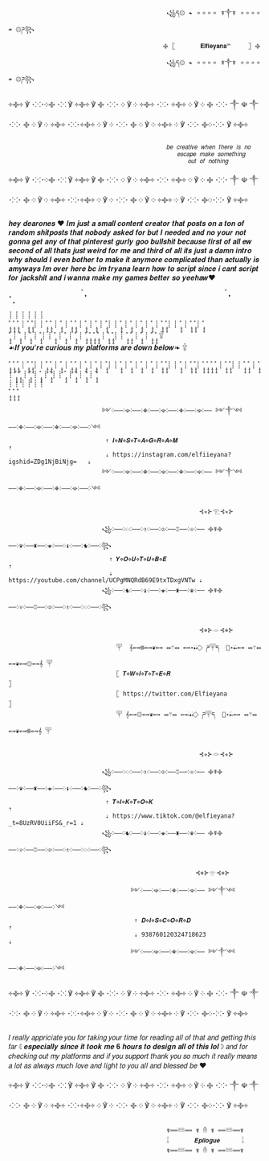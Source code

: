                                                 ꧁ད۞ ❧ 𐄙𐄙𐄙𐄙 ☤༒☤ 𐄙𐄙𐄙𐄙 ☙ ۞ཌ꧂
                                               ࿇ 𓊈       𝐄𝐥𝐟𝐢𝐞𝐲𝐚𝐧𝐚™     𓊉 ࿇ 
                                                ꧁ད۞ ❧ 𐄙𐄙𐄙𐄙 ☤༒☤ 𐄙𐄙𐄙𐄙 ☙ ۞ཌ꧂
                                           
                                           
                              
༓࿇༓ ℣ ･⁙･༶࿇ ･⁙ ℣ ༓࿇༓ ℣ ࿇ ･⁙･ ༶ ℣ ༶ ༓࿇༓ ･⁙･ ༓࿇༓ ༶ ℣ ༶ ࿇ ･⁙･ ༒ ☫ ༒ ･⁙･ ࿇ ༶ ℣ ༶ ༓࿇༓ ･⁙･༓࿇༓ ༶ ℣ ༶ ･⁙･ ࿇ ༶ ℣ ༶ ༓࿇༓ ༶ ℣ ･⁙･ ࿇༶･⁙･ ℣ ༓࿇༓
                  
                                                𝑏𝑒 𝑐𝑟𝑒𝑎𝑡𝑖𝑣𝑒 𝑤ℎ𝑒𝑛 𝑡ℎ𝑒𝑟𝑒 𝑖𝑠 𝑛𝑜
                                                   𝑒𝑠𝑐𝑎𝑝𝑒 𝑚𝑎𝑘𝑒 𝑠𝑜𝑚𝑒𝑡ℎ𝑖𝑛𝑔  
                                                      𝑜𝑢𝑡 𝑜𝑓 𝑛𝑜𝑡ℎ𝑖𝑛𝑔
                                                        
༓࿇༓ ℣ ･⁙･༶࿇ ･⁙ ℣ ༓࿇༓ ℣ ࿇ ･⁙･ ༶ ℣ ༶ ༓࿇༓ ･⁙･ ༓࿇༓ ༶ ℣ ༶ ࿇ ･⁙･ ༒ ☫ ༒ ･⁙･ ࿇ ༶ ℣ ༶ ༓࿇༓ ･⁙･༓࿇༓ ༶ ℣ ༶ ･⁙･ ࿇ ༶ ℣ ༶ ༓࿇༓ ༶ ℣ ･⁙･ ࿇༶･⁙･ ℣ ༓࿇༓
 
 
 
 𝒉𝒆𝒚 𝒅𝒆𝒂𝒓𝒐𝒏𝒆𝒔 ♥ 𝑰𝒎 𝒋𝒖𝒔𝒕 𝒂 𝒔𝒎𝒂𝒍𝒍 𝒄𝒐𝒏𝒕𝒆𝒏𝒕 𝒄𝒓𝒆𝒂𝒕𝒐𝒓 𝒕𝒉𝒂𝒕 𝒑𝒐𝒔𝒕𝒔 𝒐𝒏 𝒂 𝒕𝒐𝒏 𝒐𝒇 𝒓𝒂𝒏𝒅𝒐𝒎 𝒔𝒉𝒊𝒕𝒑𝒐𝒔𝒕𝒔 𝒕𝒉𝒂𝒕 𝒏𝒐𝒃𝒐𝒅𝒚 𝒂𝒔𝒌𝒆𝒅 𝒇𝒐𝒓 𝒃𝒖𝒕 𝑰 𝒏𝒆𝒆𝒅𝒆𝒅 𝒂𝒏𝒅 𝒏𝒐 𝒚𝒐𝒖𝒓 𝒏𝒐𝒕 𝒈𝒐𝒏𝒏𝒂 𝒈𝒆𝒕 𝒂𝒏𝒚 𝒐𝒇 𝒕𝒉𝒂𝒕 𝒑𝒊𝒏𝒕𝒆𝒓𝒆𝒔𝒕 𝒈𝒖𝒓𝒍𝒚 𝒈𝒐𝒐 𝒃𝒖𝒍𝒍𝒔𝒉𝒊𝒕 𝒃𝒆𝒄𝒂𝒖𝒔𝒆 𝒇𝒊𝒓𝒔𝒕 𝒐𝒇 𝒂𝒍𝒍 𝒆𝒘 𝒔𝒆𝒄𝒐𝒏𝒅 𝒐𝒇 𝒂𝒍𝒍 𝒕𝒉𝒂𝒕𝒔 𝒋𝒖𝒔𝒕 𝒘𝒆𝒊𝒓𝒅 𝒇𝒐𝒓 𝒎𝒆 𝒂𝒏𝒅 𝒕𝒉𝒊𝒓𝒅 𝒐𝒇 𝒂𝒍𝒍 𝒊𝒕𝒔 𝒋𝒖𝒔𝒕 𝒂 𝒅𝒂𝒎𝒏 𝒊𝒏𝒕𝒓𝒐 𝒘𝒉𝒚 𝒔𝒉𝒐𝒖𝒍𝒅 𝑰 𝒆𝒗𝒆𝒏 𝒃𝒐𝒕𝒉𝒆𝒓 𝒕𝒐 𝒎𝒂𝒌𝒆 𝒊𝒕 𝒂𝒏𝒚𝒎𝒐𝒓𝒆 𝒄𝒐𝒎𝒑𝒍𝒊𝒄𝒂𝒕𝒆𝒅 𝒕𝒉𝒂𝒏 𝒂𝒄𝒕𝒖𝒂𝒍𝒍𝒚 𝒊𝒔 𝒂𝒎𝒚𝒘𝒂𝒚𝒔 𝑰𝒎 𝒐𝒗𝒆𝒓 𝒉𝒆𝒓𝒆 𝒃𝒄 𝒊𝒎 𝒕𝒓𝒚𝒂𝒏𝒂 𝒍𝒆𝒂𝒓𝒏 𝒉𝒐𝒘 𝒕𝒐 𝒔𝒄𝒓𝒊𝒑𝒕 𝒔𝒊𝒏𝒄𝒆 𝒊 𝒄𝒂𝒏𝒕 𝒔𝒄𝒓𝒊𝒑𝒕 𝒇𝒐𝒓 𝒋𝒂𝒄𝒌𝒔𝒉𝒊𝒕 𝒂𝒏𝒅 𝒊 𝒘𝒂𝒏𝒏𝒂 𝒎𝒂𝒌𝒆 𝒎𝒚 𝒈𝒂𝒎𝒆𝒔 𝒃𝒆𝒕𝒕𝒆𝒓 𝒔𝒐 𝒚𝒆𝒆𝒉𝒂𝒘♥

                        ˚̩̥̩̥                                       ˚̩̥̩̥                                               ˚̩̥̩̥
  ┊                     ┊                       ┊               ┊                       ┊                       ┊      
  ˚̩̥̩̥   ˚̩̥̩̥     ˚̩̥̩̥  ┊   ˚̩̥̩̥    ˚̩̥̩̥┊  ┊ ˚̩̥̩̥     ˚̩̥̩̥  ┊   ˚̩̥̩̥ ┊  ˚̩̥̩̥  ˚̩̥̩̥  ┊  ˚̩̥̩̥  ┊   ˚̩̥̩̥  ┊ ˚̩̥̩̥┊  ┊ ˚̩̥̩̥ ┊  ˚̩̥̩̥  ┊   ˚̩̥̩̥ ┊  ˚̩̥̩̥   ┊   ˚̩̥̩̥    ˚̩̥̩̥┊  ┊ ˚̩̥̩̥ ┊   ˚̩̥̩̥    ˚̩̥̩̥┊  ˚̩̥̩̥                       
           ˚̩̥̩̥  ┊  ˚̩̥̩̥  ┊   ˚̩̥̩̥  ┊ ˚̩̥̩̥┊  ┊ ˚̩̥̩̥ ┊  ˚̩̥̩̥  ┊   ˚̩̥̩̥ ┊  ˚̩̥̩̥  ˚̩̥̩̥   ˚̩̥̩̥     ˚̩̥̩̥  ┊     ˚̩̥̩̥    ˚̩̥̩̥┊  ┊ ˚̩̥̩̥     ˚̩̥̩̥  ┊    ˚̩̥̩̥ ┊  ˚̩̥̩̥  ˚̩̥̩̥ 
𓇚                                                       
                                     ☙𝑰𝒇 𝒚𝒐𝒖'𝒓𝒆 𝒄𝒖𝒓𝒊𝒐𝒖𝒔 𝒎𝒚 𝒑𝒍𝒂𝒕𝒇𝒐𝒓𝒎𝒔 𝒂𝒓𝒆 𝒅𝒐𝒘𝒏 𝒃𝒆𝒍𝒐𝒘❧                                              𓇚                            

˚̩̥̩̥   ˚̩̥̩̥     ˚̩̥̩̥  ┊   ˚̩̥̩̥    ˚̩̥̩̥┊  ┊ ˚̩̥̩̥     ˚̩̥̩̥  ┊   ˚̩̥̩̥ ┊  ˚̩̥̩̥  ˚̩̥̩̥  ┊  ˚̩̥̩̥  ┊   ˚̩̥̩̥  ┊ ˚̩̥̩̥┊  ┊ ˚̩̥̩̥ ┊  ˚̩̥̩̥  ┊   ˚̩̥̩̥ ┊  ˚̩̥̩̥   ┊   ˚̩̥̩̥    ˚̩̥̩̥┊  ┊ ˚̩̥̩̥ ┊   ˚̩̥̩̥    ˚̩̥̩̥┊  ˚̩̥̩̥ 
        ˚̩̥̩̥   ˚̩̥̩̥     ˚̩̥̩̥  ┊   ˚̩̥̩̥    ˚̩̥̩̥┊  ┊ ˚̩̥̩̥     ˚̩̥̩̥  ┊   ˚̩̥̩̥ ┊  ˚̩̥̩̥  ˚̩̥̩̥  ┊  ˚̩̥̩̥  ┊       ˚̩̥̩̥  ┊ ˚̩̥̩̥┊  ┊ ˚̩̥̩̥ ┊  ˚̩̥̩̥  ┊   ˚̩̥̩̥ ┊  ˚̩̥̩̥                          
   ┊                     ┊                       ┊                ┊                       ┊                       ┊            
                         ˚̩̥̩̥                                        ˚̩̥̩̥                                               ˚̩̥̩̥
   
                              ༻༶――༶☫༶――༶☬༶――༶☫༶――༶☬༶――༶☫༶―― ༻༒༺ ――༶☬༶――༶☫༶――༶☬༶――༶☫༶――༶༺
                               ⇡ 𝑰⋄𝑵⋄𝑺⋄𝑻⋄𝑨⋄𝑮⋄𝑹⋄𝑨⋄𝑴                                       ⇡
                               ⇣ https://instagram.com/elfiieyana?igshid=ZDg1NjBiNjg=   ⇣
                              ༻༶――༶☫༶――༶☬༶――༶☫༶――༶☬༶――༶☫༶―― ༻༒༺ ――༶☬༶――༶☫༶――༶☬༶――༶☫༶――༶༺

                                                         ⊰✯⊱𓂀⊰✯⊱

                              ꧁༶――༶♘༶――༶♗༶――༶♔༶――♖――༶♕༶―― ࿇☤࿇ ――༶♛༶――♜――༶♚༶――༶♝༶――༶♞༶――༶꧂
                                ⇡ 𝒀⋄𝑶⋄𝑼⋄𝑻⋄𝑼⋄𝑩⋄𝑬                                         ⇡
                                ⇣ https://youtube.com/channel/UCPgMNQRdB69E9txTDxgVNTw ⇣
                              ꧁༶――༶♞༶――༶♝༶――༶♚༶――♜――༶♛༶―― ࿇☤࿇ ――༶♕༶――♖――༶♔༶――༶♗༶――༶♘༶――༶꧂

                                                         ⊰✵⊱𓁹⊰✵⊱

                                  𓉑  ࣪𝄞⇚⇛࿌⇚⇛❦⇚⇛ ⥈⚚⥈ ⇚⇛˖࣪⬪˖࣪  ⃟ ཌ𓉑ད  ⃟˖࣪⬪˖࣪⇚⇛ ⥈⚚⥈ ⇚⇛❦⇚⇛۞⇚⇛𝄞࣪ 𓉑
                                  𓊈 𝑻⋄𝑾⋄𝑰⋄𝑻⋄𝑻⋄𝑬⋄𝑹                                   𓊉
                                  𓊈 https://twitter.com/Elfieyana                  𓊉
                                  𓉑 𝄞⇚⇛۞⇚⇛❦⇚⇛ ⥈⚚⥈ ⇚⇛˖࣪⬪˖࣪  ⃟ ཌ𓉑ད  ⃟˖࣪⬪˖࣪⇚⇛ ⥈⚚⥈ ⇚⇛❦⇚⇛࿌⇚⇛𝄞 𓉑
                                 
                                                         ⊰✯⊱𓁻⊰✯⊱
                                                         
                              ꧁༶――༶♘༶――༶♗༶――༶♔༶――♖――༶♕༶―― ࿇☤࿇ ――༶♛༶――♜――༶♚༶――༶♝༶――༶♞༶――༶꧂                                                         
                               ⇡ 𝑻⋄𝑰⋄𝑲⋄𝑻⋄𝑶⋄𝑲                                            ⇡
                               ⇣ https://www.tiktok.com/@elfieyana?_t=8UzRV0UiiFS&_r=1 ⇣
                              ꧁༶――༶♞༶――༶♝༶――༶♚༶――♜――༶♛༶―― ࿇☤࿇ ――༶♕༶――♖――༶♔༶――༶♗༶――༶♘༶――༶꧂  
                              
                                                        ⊰✵⊱𓁿⊰✵⊱

                                      ༻༶――༶☫༶――༶☬༶――༶☫༶―― ༻༒༺ ――༶☬༶――༶☫༶――༶༺                        
                                       ⇡ 𝑫⋄𝑰⋄𝑺⋄𝑪⋄𝑶⋄𝑹⋄𝑫                         ⇡
                                       ⇣ 938760120324718623                   ⇣
                                      ༻༶――༶☫༶――༶☬༶――༶☫༶―― ༻༒༺ ――༶☬༶――༶☫༶――༶༺           
          
          
༓࿇༓ ℣ ･⁙･༶࿇ ･⁙ ℣ ༓࿇༓ ℣ ࿇ ･⁙･ ༶ ℣ ༶ ༓࿇༓ ･⁙･ ༓࿇༓ ༶ ℣ ༶ ࿇ ･⁙･ ༒ ☫ ༒ ･⁙･ ࿇ ༶ ℣ ༶ ༓࿇༓ ･⁙･༓࿇༓ ༶ ℣ ༶ ･⁙･ ࿇ ༶ ℣ ༶ ༓࿇༓ ༶ ℣ ･⁙･ ࿇༶･⁙･ ℣ ༓࿇༓
 
 𝐼 𝑟𝑒𝑎𝑙𝑙𝑦 𝑎𝑝𝑝𝑟𝑖𝑐𝑖𝑎𝑡𝑒 𝑦𝑜𝑢 𝑓𝑜𝑟 𝑡𝑎𝑘𝑖𝑛𝑔 𝑦𝑜𝑢𝑟 𝑡𝑖𝑚𝑒 𝑓𝑜𝑟 𝑟𝑒𝑎𝑑𝑖𝑛𝑔 𝑎𝑙𝑙 𝑜𝑓 𝑡ℎ𝑎𝑡 𝑎𝑛𝑑 𝑔𝑒𝑡𝑡𝑖𝑛𝑔 𝑡ℎ𝑖𝑠 𝑓𝑎𝑟 ☾𝒆𝒔𝒑𝒆𝒄𝒊𝒂𝒍𝒍𝒚 𝒔𝒊𝒏𝒄𝒆 𝒊𝒕 𝒕𝒐𝒐𝒌 𝒎𝒆 𝟔 𝒉𝒐𝒖𝒓𝒔 𝒕𝒐 𝒅𝒆𝒔𝒊𝒈𝒏 𝒂𝒍𝒍 𝒐𝒇 𝒕𝒉𝒊𝒔 𝒍𝒐𝒍☽ 𝑎𝑛𝑑 𝑓𝑜𝑟 𝑐ℎ𝑒𝑐𝑘𝑖𝑛𝑔 𝑜𝑢𝑡 𝑚𝑦 𝑝𝑙𝑎𝑡𝑓𝑜𝑟𝑚𝑠 𝑎𝑛𝑑 𝑖𝑓 𝑦𝑜𝑢 𝑠𝑢𝑝𝑝𝑜𝑟𝑡 𝑡ℎ𝑎𝑛𝑘 𝑦𝑜𝑢 𝑠𝑜 𝑚𝑢𝑐ℎ 𝑖𝑡 𝑟𝑒𝑎𝑙𝑙𝑦 𝑚𝑒𝑎𝑛𝑠 𝑎 𝑙𝑜𝑡 𝑎𝑠 𝑎𝑙𝑤𝑎𝑦𝑠 𝑚𝑢𝑐ℎ 𝑙𝑜𝑣𝑒 𝑎𝑛𝑑 𝑙𝑖𝑔ℎ𝑡 𝑡𝑜 𝑦𝑜𝑢 𝑎𝑙𝑙 𝑎𝑛𝑑 𝑏𝑙𝑒𝑠𝑠𝑒𝑑 𝑏𝑒 ♥
 
༓࿇༓ ℣ ･⁙･༶࿇ ･⁙ ℣ ༓࿇༓ ℣ ࿇ ･⁙･ ༶ ℣ ༶ ༓࿇༓ ･⁙･ ༓࿇༓ ༶ ℣ ༶ ࿇ ･⁙･ ༒ ☫ ༒ ･⁙･ ࿇ ༶ ℣ ༶ ༓࿇༓ ･⁙･༓࿇༓ ༶ ℣ ༶ ･⁙･ ࿇ ༶ ℣ ༶ ༓࿇༓ ༶ ℣ ･⁙･ ࿇༶･⁙･ ℣ ༓࿇༓
 
 
 
 
 
                                                ☤⌨⌨𓆷⌨⌨ ☤ 𓄟 ☤ ⌨⌨𓆷⌨⌨☤    
                                                𓆼       𝑬𝒑𝒊𝒍𝒐𝒈𝒖𝒆      𓆼
                                                ☤⌨⌨𓆷⌨⌨ ☤ 𓄟 ☤ ⌨⌨𓆷⌨⌨☤       
                                                
                                                
                                                
                                                
